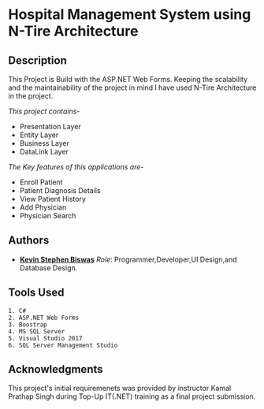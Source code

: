 # Hospital Management System using N-Tire Architecture

## Description

This Project is Build with the ASP.NET Web Forms. Keeping the scalability and the maintainability of the project in mind I have used N-Tire Architecture in the project.

*This project contains*-

  - Presentation Layer
  - Entity Layer
  - Business Layer
  - DataLink Layer

*The Key features of this applications are*-

  - Enroll Patient
  - Patient Diagnosis Details
  - View Patient History
  - Add Physician 
  - Physician Search
  
 ## Authors
  
 * [**Kevin Stephen Biswas**](https://github.com/BluerGost/) *Role*: Programmer,Developer,UI Design,and Database Design.
  
 ## Tools Used
  
    1. C#
    2. ASP.NET Web Forms
    3. Boostrap
    4. MS SQL Server
    5. Visual Studio 2017
    6. SQL Server Management Studio
    
## Acknowledgments

This project's initial requiremenets was provided by instructor Kamal Prathap Singh during Top-Up IT(.NET) training as a final project submission.

